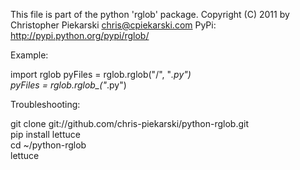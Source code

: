 This file is part of the python 'rglob' package.
Copyright (C) 2011 by 
Christopher Piekarski <chris@cpiekarski.com>
PyPi: http://pypi.python.org/pypi/rglob/

Example:

import rglob
pyFiles = rglob.rglob("/", "*.py")  
pyFiles = rglob.rglob_("*.py")  

Troubleshooting:

git clone git://github.com/chris-piekarski/python-rglob.git	 
pip install lettuce  
cd ~/python-rglob  
lettuce  
